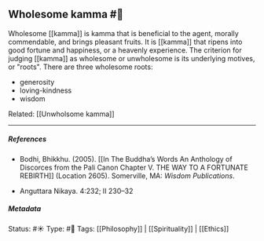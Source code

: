 ## Wholesome kamma #🧠  

Wholesome [[kamma]] is kamma that is beneficial to the agent, morally commendable, and brings pleasant fruits. It is [[kamma]] that ripens into good fortune and happiness, or a heavenly experience. The criterion for judging [[kamma]] as wholesome or unwholesome is its underlying motives, or "roots". There are three wholesome roots:

- generosity
- loving-kindness
- wisdom

Related: [[Unwholsome kamma]]

___

##### References

- Bodhi, Bhikkhu. (2005). [[In The Buddha’s Words An Anthology of Discorces from the Pali Canon Chapter V. THE WAY TO A FORTUNATE REBIRTH]] (Location 2605). Somerville, MA: _Wisdom Publications_.

- Anguttara Nikaya. 4:232; II 230–32

##### Metadata
Status: #☀️ 
Type: #🔵 
Tags: [[Philosophy]] | [[Spirituality]] | [[Ethics]]